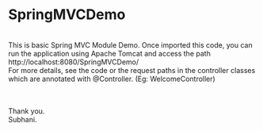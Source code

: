 # SpringMVCDemo

<BR>
This is basic Spring MVC Module Demo. Once imported this code, you can run the application using Apache Tomcat and access the path <br>
http://localhost:8080/SpringMVCDemo/

<br>
For more details, see the code or the request paths in the controller classes which are annotated with @Controller. (Eg: WelcomeController)

<br><br>
Thank you. <br>
Subhani.
